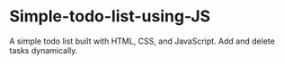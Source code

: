 # Simple-todo-list-using-JS
A simple todo list built with HTML, CSS, and JavaScript. Add and delete tasks dynamically.
